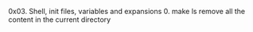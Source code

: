 0x03. Shell, init files, variables and expansions
0. make ls remove all the content in the current directory
